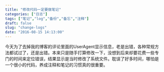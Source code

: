 ```yaml
---
title: "修改代码一定要做笔记"
categories: ["日志"]
tags: ["笔记","log","备份","备忘","注释"]
draft: false
slug: "change-logs"
date: "2016-08-15 14:13:00"
---
```


今天为了去掉我的博客的评论里面的UserAgent显示信息，老是出错，各种常规方法都试过了，还是出错。本来只是随手打算修改一下，没想到后来却要花费一些专门的时间来定位错误，结果显示是当时修改了系统文件。耽误了好多时间，哪怕是一个很小的代码，养成注释和笔记的习惯真的很重要。
